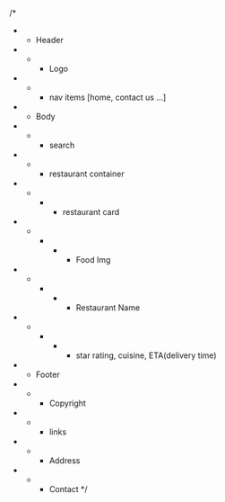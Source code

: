 /*
 * * Header
 * * - Logo
 * * - nav items [home, contact us ...]
 * * Body
 * * - search
 * * - restaurant container
 * * - - restaurant card
 * * - - - Food Img
 * * - - - Restaurant Name
 * * - - - star rating, cuisine, ETA(delivery time)
 * * Footer
 * * - Copyright
 * * - links
 * * - Address
 * * - Contact
 */